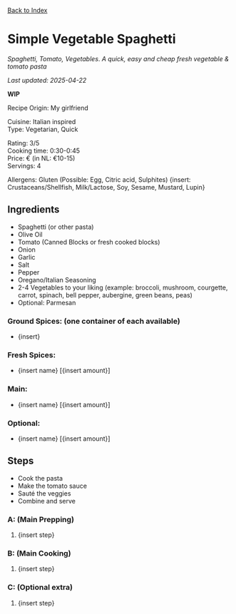 [Back to Index](/index.md)

# Simple Vegetable Spaghetti 
*Spaghetti, Tomato, Vegetables*. 
*A quick, easy and cheap fresh vegetable & tomato pasta*

*Last updated: 2025-04-22*

**WIP**

Recipe Origin: My girlfriend  

Cuisine: Italian inspired   
Type: Vegetarian, Quick  

Rating: 3/5  
Cooking time: 0:30-0:45  
Price: € (in NL: €10-15)  
Servings: 4  

Allergens: Gluten (Possible: Egg, Citric acid, Sulphites) {insert: Crustaceans/Shellfish, Milk/Lactose, Soy, Sesame, Mustard, Lupin}

## Ingredients
- Spaghetti (or other pasta)
- Olive Oil
- Tomato (Canned Blocks or fresh cooked blocks)
- Onion
- Garlic
- Salt
- Pepper
- Oregano/Italian Seasoning
- 2-4 Vegetables to your liking (example: broccoli, mushroom, courgette, carrot, spinach, bell pepper, aubergine, green beans, peas)
- Optional: Parmesan

### Ground Spices: (one container of each available)
- {insert}


### Fresh Spices:
- {insert name} [{insert amount}]

### Main:
- {insert name} [{insert amount}]

### Optional:
- {insert name} [{insert amount}]

## Steps

- Cook the pasta
- Make the tomato sauce
- Sauté the veggies
- Combine and serve

### A: (Main Prepping)
1. {insert step}


### B: (Main Cooking)
1. {insert step}

### C: (Optional extra)
1. {insert step}